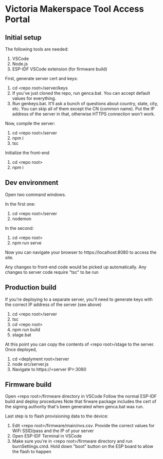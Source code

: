 # Victoria Makerspace Tool Access Portal

## Initial setup

The following tools are needed:
1. VSCode
2. Node.js
3. ESP-IDF VSCode extension (for firmware build)

First, generate server cert and keys:

1. cd \<repo root>/server/keys
2. If you've just cloned the repo, run genca.bat. You can accept default values for everything.
3. Run genkeys.bat. It'll ask a bunch of questions about country, state, city, etc. You can skip all of them except the CN (common name). Put the IP address of the server in that, otherwise HTTPS connection won't work.

Now, compile the server:

1. cd \<repo root>/server
2. npm i
3. tsc

Initialize the front-end

1. cd \<repo root>
2. npm i

## Dev environment

Open two command windows.

In the first one:
1. cd \<repo root>/server
2. nodemon

In the second:
1. cd \<repo root>
2. npm run serve

Now you can navigate your browser to https://localhost:8080 to access the site.

Any changes to front-end code would be picked up automatically.
Any changes to server code require "tsc" to be run

## Production build

If you're deploying to a separate server, you'll need to generate keys with the correct IP address of the server (see above)

1. cd \<repo root>/server
2. tsc
3. cd \<repo root>
4. npm run build
5. stage.bat

At this point you can copy the contents of \<repo root>/stage to the server. Once deployed, 
1. cd \<deplyment root>/server
2. node src/server.js
3. Navigate to https://\<server IP>:3080

## Firmware build

Open \<repo root>/firmware directory in VSCode
Follow the normal ESP-IDF build and deploy procedures
Note that firware package includes the cert of the signing authority that's been generated when genca.bat was run.

Last step is to flash provisioning data to the device:
1. Edit \<repo root>/firmware/main/nvs.csv. Provide the correct values for WiFi SSID/pass and the IP of your server
2. Open ESP-IDF Terminal in VSCode
3. Make sure you're in \<repo root>/firmware directory and run burnSettings.cmd. Hold down "boot" button on the ESP board to allow the flash to happen


